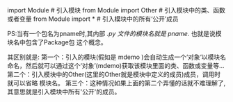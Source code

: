 import Module # 引入模块
from Module import Other # 引入模块中的类、函数或者变量
from Module import * # 引入模块中的所有‘公开’成员

PS:当有一个包名为pname时,其内部 *.py 文件的模块名就是 pname.* 也就是说模块名中包含了Package包 这个概念。

其区别就是:
第一个：引入的模块(假如是 mdemo )会自动生成一个‘对象‘以模块名命名，然后就可以通过这个‘对象’(mdemo)获取该模块里面的类、函数或变量等...
第二个：引入模块中的Other(这里的Other就是模块中定义的成员)成员，调用时就可以省略 模块名。
第三个：这种情况如果上面的第二个弄懂的话就不难理解了,其意思就是引入模块中所有'公开'的成员。














